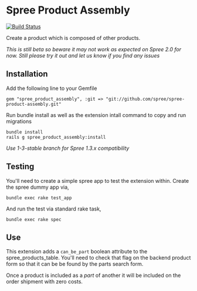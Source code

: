 # Spree Product Assembly

[![Build Status](https://travis-ci.org/westonplatter/spree-product-assembly.png)](https://travis-ci.org/westonplatter/spree-product-assembly)

Create a product which is composed of other products.

*This is still beta so beware it may not work as expected on Spree 2.0 for now.
Still please try it out and let us know if you find any issues*

## Installation

Add the following line to your Gemfile

    gem "spree_product_assembly", :git => "git://github.com/spree/spree-product-assembly.git"

Run bundle install as well as the extension intall command to copy and run migrations

    bundle install
    rails g spree_product_assembly:install

_Use 1-3-stable branch for Spree 1.3.x compatibility_

## Testing

You'll need to create a simple spree app to test the extension within. Create the spree dummy app via,  

    bundle exec rake test_app

And run the test via standard rake task,  

    bundle exec rake spec

## Use

This extension adds a `can_be_part` boolean attribute to the spree_products_table.
You'll need to check that flag on the backend product form so that it can be
be found by the parts search form.

Once a product is included as a _part_ of another it will be included on the order
shipment with zero costs.
